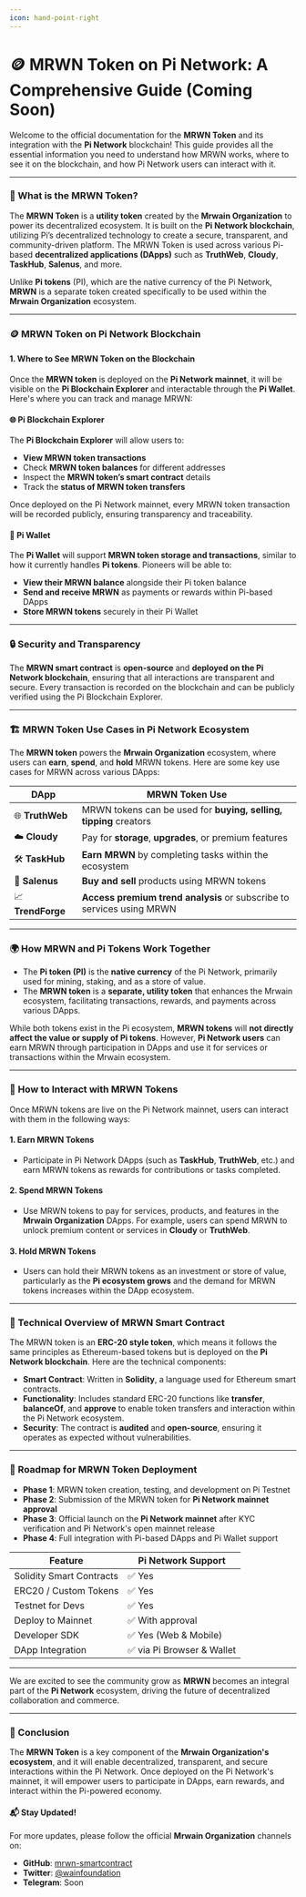 ```yaml
---
icon: hand-point-right
---
```


# 🪙 MRWN Token on Pi Network: A Comprehensive Guide (Coming Soon)

Welcome to the official documentation for the **MRWN Token** and its integration with the **Pi Network** blockchain! This guide provides all the essential information you need to understand how MRWN works, where to see it on the blockchain, and how Pi Network users can interact with it.

***

### 📖 What is the MRWN Token?

The **MRWN Token** is a **utility token** created by the **Mrwain Organization** to power its decentralized ecosystem. It is built on the **Pi Network blockchain**, utilizing Pi’s decentralized technology to create a secure, transparent, and community-driven platform. The MRWN Token is used across various Pi-based **decentralized applications (DApps)** such as **TruthWeb**, **Cloudy**, **TaskHub**, **Salenus**, and more.

Unlike **Pi tokens** (PI), which are the native currency of the Pi Network, **MRWN** is a separate token created specifically to be used within the **Mrwain Organization** ecosystem.

***

### 🪙 MRWN Token on Pi Network Blockchain

#### 1. **Where to See MRWN Token on the Blockchain**

Once the **MRWN token** is deployed on the **Pi Network mainnet**, it will be visible on the **Pi Blockchain Explorer** and interactable through the **Pi Wallet**. Here's where you can track and manage MRWN:

#### 🌐 **Pi Blockchain Explorer**

The **Pi Blockchain Explorer** will allow users to:

* **View MRWN token transactions**
* Check **MRWN token balances** for different addresses
* Inspect the **MRWN token’s smart contract** details
* Track the **status of MRWN token transfers**

Once deployed on the Pi Network mainnet, every MRWN token transaction will be recorded publicly, ensuring transparency and traceability.

#### 💼 **Pi Wallet**

The **Pi Wallet** will support **MRWN token storage and transactions**, similar to how it currently handles **Pi tokens**. Pioneers will be able to:

* **View their MRWN balance** alongside their Pi token balance
* **Send and receive MRWN** as payments or rewards within Pi-based DApps
* **Store MRWN tokens** securely in their Pi Wallet

***

### 🔒 Security and Transparency

The **MRWN smart contract** is **open-source** and **deployed on the Pi Network blockchain**, ensuring that all interactions are transparent and secure. Every transaction is recorded on the blockchain and can be publicly verified using the Pi Blockchain Explorer.

***

### 🏗️ MRWN Token Use Cases in Pi Network Ecosystem

The **MRWN token** powers the **Mrwain Organization** ecosystem, where users can **earn**, **spend**, and **hold** MRWN tokens. Here are some key use cases for MRWN across various DApps:

| **DApp**          | **MRWN Token Use**                                                    |
| ----------------- | --------------------------------------------------------------------- |
| 🌐 **TruthWeb**   | MRWN tokens can be used for **buying, selling, tipping** creators     |
| ☁️ **Cloudy**     | Pay for **storage**, **upgrades**, or premium features                |
| 🛠️ **TaskHub**   | **Earn MRWN** by completing tasks within the ecosystem                |
| 🛒 **Salenus**    | **Buy and sell** products using MRWN tokens                           |
| 📈 **TrendForge** | **Access premium trend analysis** or subscribe to services using MRWN |

***

### 🌍 How MRWN and Pi Tokens Work Together

* The **Pi token (PI)** is the **native currency** of the Pi Network, primarily used for mining, staking, and as a store of value.
* The **MRWN token** is a **separate, utility token** that enhances the Mrwain ecosystem, facilitating transactions, rewards, and payments across various DApps.

While both tokens exist in the Pi ecosystem, **MRWN tokens** will **not directly affect the value or supply of Pi tokens**. However, **Pi Network users** can earn MRWN through participation in DApps and use it for services or transactions within the Mrwain ecosystem.

***

### 🚀 How to Interact with MRWN Tokens

Once MRWN tokens are live on the Pi Network mainnet, users can interact with them in the following ways:

#### 1. **Earn MRWN Tokens**

* Participate in Pi Network DApps (such as **TaskHub**, **TruthWeb**, etc.) and earn MRWN tokens as rewards for contributions or tasks completed.

#### 2. **Spend MRWN Tokens**

* Use MRWN tokens to pay for services, products, and features in the **Mrwain Organization** DApps. For example, users can spend MRWN to unlock premium content or services in **Cloudy** or **TruthWeb**.

#### 3. **Hold MRWN Tokens**

* Users can hold their MRWN tokens as an investment or store of value, particularly as the **Pi ecosystem grows** and the demand for MRWN tokens increases within the DApp ecosystem.

***

### 🔧 Technical Overview of MRWN Smart Contract

The MRWN token is an **ERC-20 style token**, which means it follows the same principles as Ethereum-based tokens but is deployed on the **Pi Network blockchain**. Here are the technical components:

* **Smart Contract**: Written in **Solidity**, a language used for Ethereum smart contracts.
* **Functionality**: Includes standard ERC-20 functions like **transfer**, **balanceOf**, and **approve** to enable token transfers and interaction within the Pi Network ecosystem.
* **Security**: The contract is **audited** and **open-source**, ensuring it operates as expected without vulnerabilities.

***

### 🚀 Roadmap for MRWN Token Deployment

* **Phase 1**: MRWN token creation, testing, and development on Pi Testnet
* **Phase 2**: Submission of the MRWN token for **Pi Network mainnet approval**
* **Phase 3**: Official launch on the **Pi Network mainnet** after KYC verification and Pi Network's open mainnet release
* **Phase 4**: Full integration with Pi-based DApps and Pi Wallet support

| Feature                  | Pi Network Support        |
| ------------------------ | ------------------------- |
| Solidity Smart Contracts | ✅ Yes                     |
| ERC20 / Custom Tokens    | ✅ Yes                     |
| Testnet for Devs         | ✅ Yes                     |
| Deploy to Mainnet        | ✅ With approval           |
| Developer SDK            | ✅ Yes (Web & Mobile)      |
| DApp Integration         | ✅ via Pi Browser & Wallet |

***

We are excited to see the community grow as **MRWN** becomes an integral part of the **Pi Network** ecosystem, driving the future of decentralized collaboration and commerce.

***

### 🚨 Conclusion

The **MRWN Token** is a key component of the **Mrwain Organization's ecosystem**, and it will enable decentralized, transparent, and secure interactions within the Pi Network. Once deployed on the Pi Network's mainnet, it will empower users to participate in DApps, earn rewards, and interact within the Pi-powered economy.

#### 📬 Stay Updated!

For more updates, please follow the official **Mrwain Organization** channels on:

* **GitHub**: [mrwn-smartcontract](https://github.com/wainfoundation/mrwn-smartcontract.git)
* **Twitter**: [@wainfoundation](https://x.com/wainfoundation)
* **Telegram**: Soon

